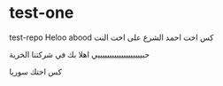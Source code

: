 # test-one
test-repo
Heloo abood
كس اخت احمد الشرع على اخت النت 

حبيييييييييييييييييييي اهلا بك في شركتنا الخرية 

كس اختك سوريا 
